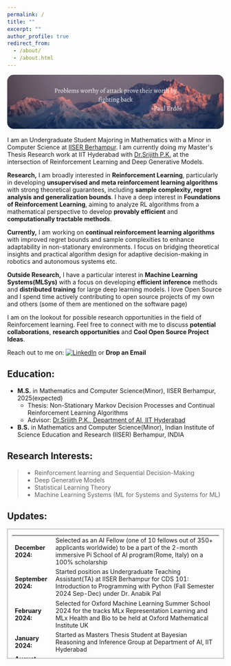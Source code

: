 ```yaml
---
permalink: /
title: ""
excerpt: ""
author_profile: true
redirect_from: 
  - /about/
  - /about.html
---
```


![](../images/first-post-modified.png)


I am an Undergraduate Student Majoring in Mathematics with a Minor in Computer Science at [IISER Berhampur](https://www.iiserbpr.ac.in/).  I am currently doing my Master's Thesis Research work at IIT Hyderabad with [Dr.Srijith P.K.](https://sites.google.com/site/pksrijith/home) at the intersection of Reinforcement Learning and Deep Generative Models.

**Research,** I am broadly interested in **Reinforcement Learning**, particularly in developing **unsupervised and meta reinforcement learning algorithms** with strong theoretical guarantees, including **sample complexity, regret analysis and generalization bounds**. I have a deep interest in **Foundations of Reinforcement Learning**, aiming to analyze RL algorithms from a mathematical perspective to develop **provably efficient** and **computationally tractable methods**. 

**Currently,** I am working on **continual reinforcement learning algorithms** with improved regret bounds and sample complexities to enhance adaptability in non-stationary environments. I focus on bridging theoretical insights and practical algorithm design for adaptive decision-making in robotics and autonomous systems etc.

**Outside Research,** I have a particular interest in **Machine Learning Systems(MLSys)** with a focus on developing **efficient inference** methods and **distributed training** for large deep learning models. I love Open Source and I spend time actively contributing to open source projects of my own and others (some of them are mentioned on the software page)

I am on the lookout for possible research opportunities in the field of Reinforcement learning. Feel free to connect with me to discuss **potential collaborations**, **research opportunities** and **Cool Open Source Project Ideas**.

Reach out to me on: [![LinkedIn](https://img.shields.io/badge/linkedin-%230077B5.svg?style=for-the-badge&logo=linkedin&logoColor=white)](https://www.linkedin.com/in/sandesh-katakam-79b6b1135/) or **Drop an Email**
  
Education:
------- 

* __M.S.__ in Mathematics and Computer Science(Minor), IISER Berhampur, 2025(expected)
  * Thesis: Non-Stationary Markov Decision Processes and Continual Reinforcement Learning Algorithms
  * Advisor: [Dr.Srijith P.K., Department of AI, IIT Hyderabad](https://sites.google.com/site/pksrijith/home)
* __B.S.__ in Mathematics and Computer Science(Minor), Indian Institute of Science Education and Research (IISER) Berhampur, INDIA

  

Research Interests:
------  
>* Reinforcement learning and Sequential Decision-Making
>* Deep Generative Models
>* Statistical Learning Theory
>* Machine Learning Systems (ML for Systems and Systems for ML)


Updates:
------

<div style="height:300px;overflow:auto; border:1px solid #999; padding-left: 0.7em; padding-right: 0.7em">
<table>
<col width="100px" />
<col width="650px" />
<!--  <tr><td><b>March 2024:</b></td><td>Started Building CaaS (Compute as a Service) Startup in Stealth Mode </td></tr> -->
  <tr><td><b>December 2024:</b></td><td>Selected as an AI Fellow (one of 10 fellows out of 350+ applicants worldwide) to be a part of the 2-month immersive Pi School of AI program(Rome, Italy) on a 100% scholarship</td></tr>
  <tr><td><b>September 2024:</b></td><td>Started position as Undergraduate Teaching Assistant(TA) at IISER Berhampur for CDS 101: Introduction to Programming with Python (Fall Semester 2024 Sep-Dec) under Dr. Anabik Pal</td></tr>
 <tr><td><b>February 2024:</b></td><td>Selected for Oxford Machine Learning Summer School 2024 for the tracks MLx Representation Learning and MLx Health and Bio to be held at Oxford Mathematical Institute UK</td></tr>
 <tr><td><b>January 2024:</b></td><td>Started as Masters Thesis Student at Bayesian Reasoning and Inference Group at Department of AI, IIT Hyderabad</td></tr>
 <tr><td><b>August 2023:</b></td><td>Worked at REint AI (Startup) as a Deep Learning Intern</td></tr>
 <tr><td><b>July 2023:</b></td><td>Selected for 7th Summer School on Artificial Intelligence 2023 with focus on Computer Vision and Machine Learning by IIIT Hyderabad (In-Person Category)</td></tr>
 <tr><td><b>Mar 2023:</b></td><td>Awarded Summer Research Fellowship by Indian Academy of Sciences to work under Dr. Sudarshan Iyengar HoD of CSE dept at IIT Ropar</td></tr>
  <tr><td><b>Nov 2022:</b></td><td>Started new position in the  Department of Physics, IISER Berhampur as Project student under Dr. Rahul Sharma. I Will be working on denoising models for STM images(scanning tunneling microscopy) </td></tr>
  <tr><td><b>Oct 2022:</b></td><td> Our Team secured Silver Medal  in iGEM Grand Jamboree 2022 at Paris, France</td></tr> 
  <tr><td><b>June 2022:</b></td><td>Started position at iGEM Team IISER Berhampur  in the Modelling Team </td></tr>
  <tr><td><b>May 2022:</b></td><td>Started Internship at IIT Hyderabad, Department of A.I. Under Prof. Srijit P.K. on Neural Differential Equations</td></tr>  
  <tr><td><b>Mar 2022:</b></td><td>Started position as Undergraduate Research Assistant in the NeuroImaging and Brain Research Group, IISER Berhampur under Dr. Vivek Tiwari</td></tr>  
  <tr><td><b>Dec 2020:</b></td><td>Admitted to BS-MS Dual Degree Programme at IISER Berhampur through JEE Advanced Channel</td></tr>

</table></div>



